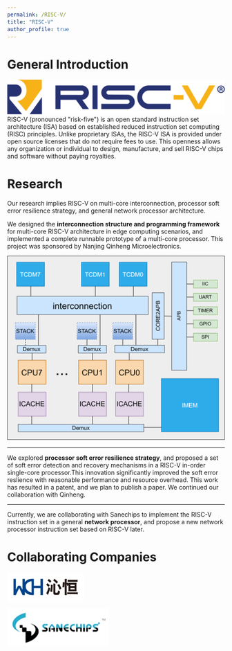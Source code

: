 ```yaml
---
permalink: /RISC-V/
title: "RISC-V"
author_profile: true
---
```


# General Introduction
<img src='../images/my_image/risc-v.png' style='width:auto;'>
RISC-V (pronounced "risk-five") is an open standard instruction set architecture (ISA) based on established reduced instruction set computing (RISC) principles. Unlike proprietary ISAs, the RISC-V ISA is provided under open source licenses that do not require fees to use. This openness allows any organization or individual to design, manufacture, and sell RISC-V chips and software without paying royalties.

# Research
Our research implies RISC-V on multi-core interconnection, processor soft error resilience strategy, and general network processor architecture. 

We designed the **interconnection structure and programming framework** for multi-core RISC-V architecture in edge computing scenarios, and implemented a complete runnable prototype of a multi-core processor. This project was sponsored by Nanjing Qinheng Microelectronics.

![pulp-lite](../images/my_image/pulp-lite.png)

---
We explored **processor soft error resilience strategy**, and proposed a set of soft error detection and recovery mechanisms in a RISC-V in-order single-core processor.This innovation significantly improved the soft error reslience with reasonable performance and resource overhead. This work has resulted in a patent, and we plan to publish a paper. We continued our collaboration with Qinheng.

---
Currently, we are collaborating with Sanechips to implement the RISC-V instruction set in a general **network processor**, and propose a new network processor instruction set based on RISC-V later.

# Collaborating Companies
![wch](../images/my_image/wch.png)

![sanechips](../images/my_image/sanechips.png)